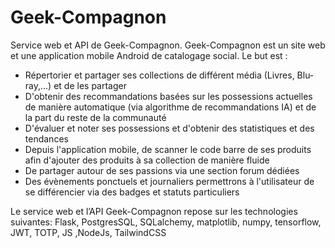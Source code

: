 # Geek-Compagnon
Service web et API de Geek-Compagnon. Geek-Compagnon est un site web et une application mobile Android de catalogage social.
Le but est :

- Répertorier et partager ses collections de différent média (Livres, Blu-ray,...) et de les partager
- D'obtenir des recommandations basées sur les possessions actuelles de manière automatique (via algorithme de recommandations IA) et de la part du reste de la communauté
- D'évaluer et noter ses possessions et d'obtenir des statistiques et des tendances
- Depuis l'application mobile, de scanner le code barre de ses produits afin d'ajouter des produits à sa collection de manière fluide
- De partager autour de ses passions via une section forum dédiées
- Des évènements ponctuels et journaliers permettrons à l'utilisateur de se différencier via des badges et statuts particuliers

Le service web et l’API Geek-Compagnon repose sur les technologies suivantes: Flask, PostgresSQL, SQLalchemy, matplotlib, numpy, tensorflow, JWT, TOTP, JS ,NodeJs, TailwindCSS
